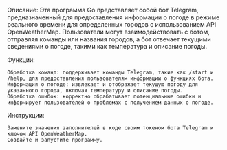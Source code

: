 
Описание:
Эта программа Go представляет собой бот Telegram, предназначенный для предоставления информации о погоде в режиме реального времени для определенных городов с использованием API OpenWeatherMap. Пользователи могут взаимодействовать с ботом, отправляя команды или названия городов, а бот отвечает текущими сведениями о погоде, такими как температура и описание погоды.

Функции:

    Обработка команд: поддерживает команды Telegram, такие как /start и /help, для предоставления пользователям информации о функциях бота.
    Информация о погоде: извлекает и отображает текущую погоду для указанного города, включая температуру и описание погоды.
    Обработка ошибок: корректно обрабатывает потенциальные ошибки и информирует пользователей о проблемах с получением данных о погоде.

Инструкции:

    Замените значения заполнителей в коде своим токеном бота Telegram и ключом API OpenWeatherMap.
    Создайте и запустите программу.
